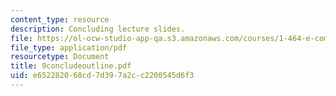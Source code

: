 ```yaml
---
content_type: resource
description: Concluding lecture slides.
file: https://ol-ocw-studio-app-qa.s3.amazonaws.com/courses/1-464-e-commerce-and-the-internet-in-real-estate-and-construction-spring-2004/e652282068cd7d397a2cc2200545d6f3_9concludeoutline.pdf
file_type: application/pdf
resourcetype: Document
title: 9concludeoutline.pdf
uid: e6522820-68cd-7d39-7a2c-c2200545d6f3
---
```

